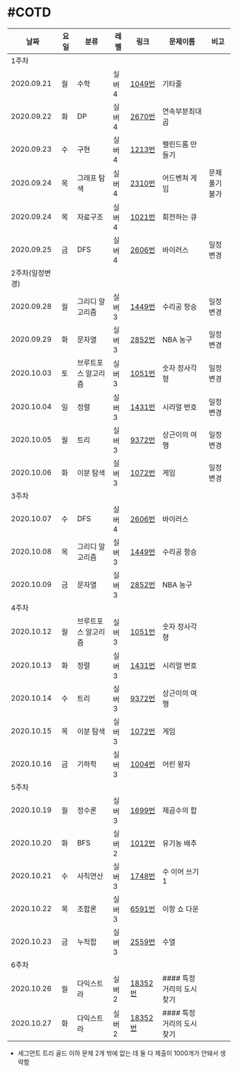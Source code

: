 #COTD
=============

|날짜|요일|분류|레벨|링크|문제이름|비고|
|-----|-----|-----|-----|-----|-----|-----|
|1주차||||||
|2020.09.21|월|수학|실버4|[1049번](http://boj.kr/1049)|기타줄|
|2020.09.22|화|DP|실버4|[2670번](http://boj.kr/2670)|연속부분최대곱|
|2020.09.23|수|구현|실버4|[1213번](http://boj.kr/1213)|팰린드롬 만들기|
|2020.09.24|목|그래프 탐색|실버4|[2310번](http://boj.kr/2310)|어드벤쳐 게임|문제 풀기 불가|
|2020.09.24|목|자료구조|실버4|[1021번](http://boj.kr/1021)|회전하는 큐|
|2020.09.25|금|DFS|실버4|[2606번](http://boj.kr/2606)|바이러스|일정변경|
|2주차(일정변경)||||||
|2020.09.28|월|그리디 알고리즘|실버3|[1449번](http://boj.kr/1449)|수리공 항승|일정변경|
|2020.09.29|화|문자열|실버3|[2852번](http://boj.kr/2852)|NBA 농구|일정변경|
|2020.10.03|토|브루트포스 알고리즘|실버3|[1051번](http://boj.kr/1051)|숫자 정사각형|일정변경|
|2020.10.04|일|정렬|실버3|[1431번](http://boj.kr/1431)|시리얼 번호|일정변경|
|2020.10.05|월|트리|실버3|[9372번](http://boj.kr/9372)|상근이의 여행|일정변경|
|2020.10.06|화|이분 탐색|실버3|[1072번](http://boj.kr/1072)|게임|일정변경|
|3주차||||||
|2020.10.07|수|DFS|실버4|[2606번](http://boj.kr/2606)|바이러스|
|2020.10.08|목|그리디 알고리즘|실버3|[1449번](http://boj.kr/1449)|수리공 항승|
|2020.10.09|금|문자열|실버3|[2852번](http://boj.kr/2852)|NBA 농구|
|4주차||||||
|2020.10.12|월|브루트포스 알고리즘|실버3|[1051번](http://boj.kr/1051)|숫자 정사각형|
|2020.10.13|화|정렬|실버3|[1431번](http://boj.kr/1431)|시리얼 번호|
|2020.10.14|수|트리|실버3|[9372번](http://boj.kr/9372)|상근이의 여행|
|2020.10.15|목|이분 탐색|실버3|[1072번](http://boj.kr/1072)|게임|
|2020.10.16|금|기하학|실버3|[1004번](http://boj.kr/1004)|어린 왕자|
|5주차||||||
|2020.10.19|월|정수론|실버3|[1699번](http://boj.kr/1699)|제곱수의 합|
|2020.10.20|화|BFS|실버2|[1012번](http://boj.kr/1012)|유기농 배추|
|2020.10.21|수|사칙연산|실버3|[1748번](http://boj.kr/1748)|수 이어 쓰기1|
|2020.10.22|목|조합론|실버3|[6591번](http://boj.kr/6591)|이항 쇼 다운|
|2020.10.23|금|누적합|실버3|[2559번](http://boj.kr/2559)|수열|
|6주차||||||
|2020.10.26|월|다익스트라|실버2|[18352번](http://boj.kr/18352)|#### 특정 거리의 도시 찾기|
|2020.10.27|화|다익스트라|실버2|[18352번](http://boj.kr/18352)|#### 특정 거리의 도시 찾기|

* 세그먼트 트리 골드 이하 문제 2개 밖에 없는 데 둘 다 제출이 1000개가 안돼서 생략함
